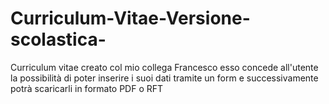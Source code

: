 # Curriculum-Vitae-Versione-scolastica-
Curriculum vitae creato col mio collega Francesco esso concede all'utente la possibilità di poter inserire i suoi dati tramite un form e successivamente potrà scaricarli in formato PDF o RFT
